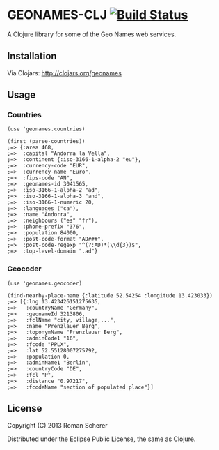 # GEONAMES-CLJ [![Build Status](https://travis-ci.org/r0man/geonames-clj.png)](https://travis-ci.org/r0man/geonames-clj)

A Clojure library for some of the Geo Names web services.

## Installation

Via Clojars: http://clojars.org/geonames

## Usage

### Countries

    (use 'geonames.countries)

    (first (parse-countries))
    ;=> {:area 468,
    ;=>  :capital "Andorra la Vella",
    ;=>  :continent {:iso-3166-1-alpha-2 "eu"},
    ;=>  :currency-code "EUR",
    ;=>  :currency-name "Euro",
    ;=>  :fips-code "AN",
    ;=>  :geonames-id 3041565,
    ;=>  :iso-3166-1-alpha-2 "ad",
    ;=>  :iso-3166-1-alpha-3 "and",
    ;=>  :iso-3166-1-numeric 20,
    ;=>  :languages ("ca"),
    ;=>  :name "Andorra",
    ;=>  :neighbours ("es" "fr"),
    ;=>  :phone-prefix "376",
    ;=>  :population 84000,
    ;=>  :post-code-format "AD###",
    ;=>  :post-code-regexp "^(?:AD)*(\\d{3})$",
    ;=>  :top-level-domain ".ad"}

### Geocoder

    (use 'geonames.geocoder)

    (find-nearby-place-name {:latitude 52.54254 :longitude 13.423033})
    ;=> [{:lng 13.423426151275635,
    ;=>   :countryName "Germany",
    ;=>   :geonameId 3213806,
    ;=>   :fclName "city, village,...",
    ;=>   :name "Prenzlauer Berg",
    ;=>   :toponymName "Prenzlauer Berg",
    ;=>   :adminCode1 "16",
    ;=>   :fcode "PPLX",
    ;=>   :lat 52.55128007275792,
    ;=>   :population 0,
    ;=>   :adminName1 "Berlin",
    ;=>   :countryCode "DE",
    ;=>   :fcl "P",
    ;=>   :distance "0.97217",
    ;=>   :fcodeName "section of populated place"}]

## License

Copyright (C) 2013 Roman Scherer

Distributed under the Eclipse Public License, the same as Clojure.
